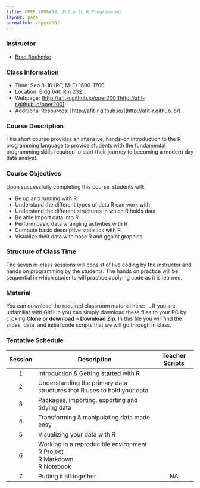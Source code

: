 ```yaml
---
title: OPER 200&#58; Intro to R Programming
layout: page
permalink: /oper200/
---
```


### Instructor

  * [Brad Boehmke](http://bradleyboehmke.github.io/)


### Class Information

* Time: Sep 8-16 (RF; M-F) 1600-1700
* Location: Bldg 640 Rm 232
* Webpage: [http://afit-r.github.io/oper200](http://afit-r.github.io/oper200)
* Additional Resources: [http://afit-r.github.io/](http://afit-r.github.io/)

### Course Description 

This short course provides an intensive, hands-on introduction to the R programming language to provide students with the fundamental programming skills required to start their journey to becoming a modern day data analyst.

### Course Objectives
Upon successfully completing this course, students will:

- Be up and running with R
- Understand the different types of data R can work with
- Understand the different structures in which R holds data
- Be able Import data into R
- Perform basic data wrangling activities with R
- Compute basic descriptive statistics with R
- Visualize their data with base R and ggplot graphics


### Structure of Class Time 

The seven in-class sessions will consist of live coding by the instructor and hands on programming by the students. The hands on practice will be sequential in which students will practice applying code as it is learned. 


### Material
You can download the required classroom material here: &nbsp; <a href="https://github.com/bradleyboehmke/OPER-200" style="color:black;"><i class="fa fa-folder-open" style="font-size:1em"></i></a>.  If you are unfamiliar with GitHub you can simply download these files to your PC by clicking **Clone or download** &#187; **Download Zip**. In this file you will find the slides, data, and initial code scripts that we will go through in class.


### Tentative Schedule


| Session  | Description  | Teacher Scripts |
|:---:|---|:---:|
| 1 | Introduction & Getting started with R  | <a href="01-intro-teacher.R" style="color:black;"><i class="fa fa-file-code-o" aria-hidden="true"></i></a> |
| 2 | Understanding the primary data structures that R uses to hold your data  | <a href="02-data-structure-teacher.R" style="color:black;"><i class="fa fa-file-code-o" aria-hidden="true"></i></a> |
| 3 | Packages, importing, exporting and tidying data | <a href="03-get-data-teacher.R" style="color:black;"><i class="fa fa-file-code-o" aria-hidden="true"></i></a> |
| 4 | Transforming & manipulating data made easy | <a href="04-dplyr-teacher.R" style="color:black;"><i class="fa fa-file-code-o" aria-hidden="true"></i></a> |
| 5 | Visualizing your data with R | <a href="05-ggplot-teacher.R" style="color:black;"><i class="fa fa-file-code-o" aria-hidden="true"></i></a> |
| 6 | Working in a reproducible environment <br> R Project <br> R Markdown <br> R Notebook | <a href="" style="color:black;"><i class="fa fa-file-code-o" aria-hidden="true"></i></a> | 
| 7 | Putting it all together | NA |








